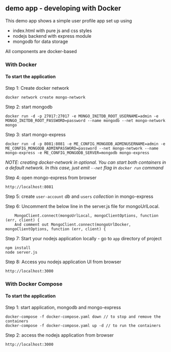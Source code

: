 ## demo app - developing with Docker

This demo app shows a simple user profile app set up using 
- index.html with pure js and css styles
- nodejs backend with express module
- mongodb for data storage

All components are docker-based

### With Docker

#### To start the application

Step 1: Create docker network

    docker network create mongo-network 

Step 2: start mongodb 

    docker run -d -p 27017:27017 -e MONGO_INITDB_ROOT_USERNAME=admin -e MONGO_INITDB_ROOT_PASSWORD=password --name mongodb --net mongo-network mongo    

Step 3: start mongo-express
    
    docker run -d -p 8081:8081 -e ME_CONFIG_MONGODB_ADMINUSERNAME=admin -e ME_CONFIG_MONGODB_ADMINPASSWORD=password --net mongo-network --name mongo-express -e ME_CONFIG_MONGODB_SERVER=mongodb mongo-express   

_NOTE: creating docker-network in optional. You can start both containers in a default network. In this case, just emit `--net` flag in `docker run` command_

Step 4: open mongo-express from browser

    http://localhost:8081

Step 5: create `user-account` _db_ and `users` _collection_ in mongo-express

Step 6: Uncomment the below line in the server.js file for mongoUrlLocal.

        MongoClient.connect(mongoUrlLocal, mongoClientOptions, function (err, client) {
        And comment out MongoClient.connect(mongoUrlDocker, mongoClientOptions, function (err, client) {

Step 7: Start your nodejs application locally - go to `app` directory of project 

    npm install 
    node server.js
    
Step 8: Access you nodejs application UI from browser

    http://localhost:3000

### With Docker Compose

#### To start the application

Step 1: start application, mongodb and mongo-express

    docker-compose -f docker-compose.yaml down // to stop and remove the containers
    docker-compose -f docker-compose.yaml up -d // to run the containers
    
Step 2: access the nodejs application from browser 

    http://localhost:3000
